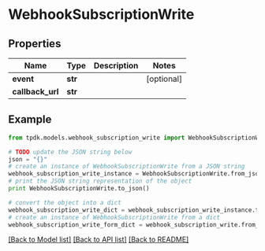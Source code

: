 # WebhookSubscriptionWrite



## Properties
Name | Type | Description | Notes
------------ | ------------- | ------------- | -------------
**event** | **str** |  | [optional] 
**callback_url** | **str** |  | 

## Example

```python
from tpdk.models.webhook_subscription_write import WebhookSubscriptionWrite

# TODO update the JSON string below
json = "{}"
# create an instance of WebhookSubscriptionWrite from a JSON string
webhook_subscription_write_instance = WebhookSubscriptionWrite.from_json(json)
# print the JSON string representation of the object
print WebhookSubscriptionWrite.to_json()

# convert the object into a dict
webhook_subscription_write_dict = webhook_subscription_write_instance.to_dict()
# create an instance of WebhookSubscriptionWrite from a dict
webhook_subscription_write_form_dict = webhook_subscription_write.from_dict(webhook_subscription_write_dict)
```
[[Back to Model list]](../README.md#documentation-for-models) [[Back to API list]](../README.md#documentation-for-api-endpoints) [[Back to README]](../README.md)


